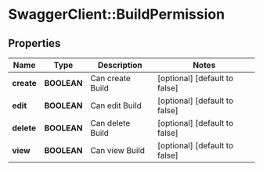 # SwaggerClient::BuildPermission

## Properties
Name | Type | Description | Notes
------------ | ------------- | ------------- | -------------
**create** | **BOOLEAN** | Can create Build | [optional] [default to false]
**edit** | **BOOLEAN** | Can edit Build | [optional] [default to false]
**delete** | **BOOLEAN** | Can delete Build | [optional] [default to false]
**view** | **BOOLEAN** | Can view Build | [optional] [default to false]


